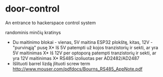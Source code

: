 # door-control
An entrance to hackerspace control system

randominis minčių kratinys

 * Du maitinimo blokai - vienas, 5V maitina ESP32 plokštę, kitas, 12V - "purvinąją" pusę
 X* Iš 5V patempti už kojos tranzistorių ir sekti, ar yra 5V maitinimas
 X* Iš 12V per optoporą patempti tranzistorių ir sekti, ar yra 12V maitinimas
 X* RS485 izoliuotas per AD2482/AD2487
 * Išlituoti barrel lizdą įlituoti screw term
 http://www.mouser.com/pdfdocs/Bourns_RS485_AppNote.pdf
